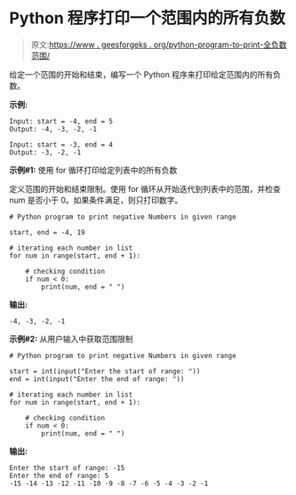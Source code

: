 # Python 程序打印一个范围内的所有负数

> 原文:[https://www . geesforgeks . org/python-program-to-print-全负数范围/](https://www.geeksforgeeks.org/python-program-to-print-all-negative-numbers-in-a-range/)

给定一个范围的开始和结束，编写一个 Python 程序来打印给定范围内的所有负数。

**示例:**

```
Input: start = -4, end = 5
Output: -4, -3, -2, -1

Input: start = -3, end = 4
Output: -3, -2, -1
```

**示例#1:** 使用 for 循环打印给定列表中的所有负数

定义范围的开始和结束限制。使用 for 循环从开始迭代到列表中的范围，并检查 num 是否小于 0。如果条件满足，则只打印数字。

```
# Python program to print negative Numbers in given range

start, end = -4, 19

# iterating each number in list
for num in range(start, end + 1):

    # checking condition
    if num < 0:
        print(num, end = " ")
```

**输出:**

```
-4, -3, -2, -1 
```

**示例#2:** 从用户输入中获取范围限制

```
# Python program to print negative Numbers in given range

start = int(input("Enter the start of range: "))
end = int(input("Enter the end of range: "))

# iterating each number in list
for num in range(start, end + 1):

    # checking condition
    if num < 0:
        print(num, end = " ")
```

**输出:**

```
Enter the start of range: -15
Enter the end of range: 5
-15 -14 -13 -12 -11 -10 -9 -8 -7 -6 -5 -4 -3 -2 -1 
```